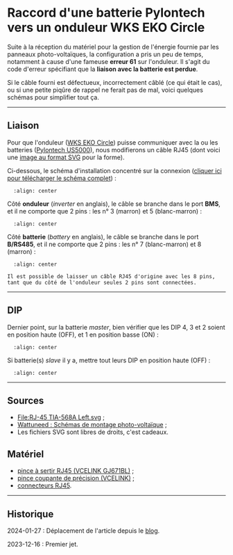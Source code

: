 # Raccord d'une batterie Pylontech vers un onduleur WKS EKO Circle

Suite à la réception du matériel pour la gestion de l'énergie fournie par les panneaux photo-voltaïques, la configuration a pris un peu de temps, notamment à cause d'une fameuse **erreur 61** sur l'onduleur. Il s'agit du code d'erreur spécifiant que la **liaison avec la batterie est perdue**.

Si le câble fourni est défectueux, incorrectement câblé (ce qui était le cas), ou si une petite piqûre de rappel ne ferait pas de mal, voici quelques schémas pour simplifier tout ça.

---

## Liaison

Pour que l'onduleur ([WKS EKO Circle](https://www.wattuneed.com/fr/onduleurs-et-convertisseurs/25678-onduleur-hybride-wks-evo-56kva-48v-0768563819193.html)) puisse communiquer avec la ou les batteries ([Pylontech US5000](https://en.pylontech.com.cn/products/c23/134.html)), nous modifierons un câble RJ45 (dont voici une [image au format SVG](/images/rj45.svg) pour la forme).

Ci-dessous, le schéma d'installation concentré sur la connexion ([cliquer ici pour télécharger le schéma complet](/images/schema-communication-onduleur-wks-eko-circle-vers-batterie-pylontech-complet.jpg)) :

```{figure} /images/schema-communication-onduleur-wks-circle-vers-batterie-pylontech-zoom.jpg
  :align: center
```

Côté **onduleur** (*inverter* en anglais), le câble se branche dans le port **BMS**, et il ne comporte que 2 pins : les n° 3 (marron) et 5 (blanc-marron) :

```{figure} /images/rj45-rs485-inverter.svg
  :align: center
```

Côté **batterie** (*battery* en anglais), le câble se branche dans le port **B/RS485**, et il ne comporte que 2 pins : les n° 7 (blanc-marron) et 8 (marron) :

```{figure} /images/rj45-rs485-battery.svg
  :align: center
```

```{note}
Il est possible de laisser un câble RJ45 d'origine avec les 8 pins, tant que du côté de l'onduleur seules 2 pins sont connectées.
```

---

## DIP

Dernier point, sur la batterie *master*, bien vérifier que les DIP 4, 3 et 2 soient en position haute (OFF), et 1 en position basse (ON) :

```{figure} /images/battery-pylontech-dip-master.svg
  :align: center
```

Si batterie(s) *slave* il y a, mettre tout leurs DIP en position haute (OFF) :

```{figure} /images/battery-pylontech-dip-slave.svg
  :align: center
```

---

## Sources

- [File:RJ-45 TIA-568A Left.svg](https://commons.wikimedia.org/wiki/File:RJ-45_TIA-568A_Left.svg) ;
- [Wattuneed : Schémas de montage photo-voltaïque](https://www.wattuneed.com/fr/content/28-schema-de-montage-photovoltaique) ;
- Les fichiers SVG sont libres de droits, c'est cadeaux.

## Matériel

- [pince à sertir RJ45 (VCELINK GJ671BL)](https://www.amazon.fr/dp/B08NX12GJ5) ;
- [pince coupante de précision (VCELINK)](https://www.amazon.fr/dp/B09SL2TCH7) ;
- [connecteurs RJ45](https://www.amazon.fr/dp/B0857FL8G6).

---

## Historique

2024-01-27
: Déplacement de l'article depuis le [blog](https://www.tiger-222.fr/?d=2023/12/16/23/12/04-raccord-dune-batterie-pylontech-vers-un-onduleur-wks-eko-circle).

2023-12-16
: Premier jet.
